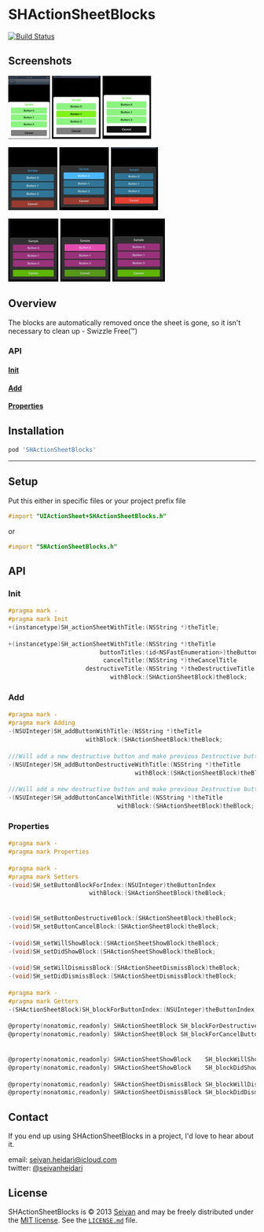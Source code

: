 SHActionSheetBlocks
==========
[![Build Status](https://travis-ci.org/PodFactory/SHActionSheetBlocks.png?branch=master)](https://travis-ci.org/PodFactory/SHActionSheetBlocks)

Screenshots
------------
[![Green default](/Screenshots/Green/default_th.jpg "Green default")](https://raw.github.com/seivan/SHActionSheetBlocks/master/Screenshots/Green/default.png)
[![Green selected](/Screenshots/Green/selected_th.jpg "Green selected")](https://raw.github.com/seivan/SHActionSheetBlocks/master/Screenshots/Green/selected.png)
[![Green cancel-selected](/Screenshots/Green/cancel-selected_th.jpg "Green cancel-selected")](https://raw.github.com/seivan/SHActionSheetBlocks/master/Screenshots/Green/cancel-selected.png)

[![Blue default](/Screenshots/Blue/default_th.jpg "Blue default")](https://raw.github.com/seivan/SHActionSheetBlocks/master/Screenshots/Blue/default.png)
[![Blue selected](/Screenshots/Blue/selected_th.jpg "Blue selected")](https://raw.github.com/seivan/SHActionSheetBlocks/master/Screenshots/Blue/selected.png)
[![Blue cancel-selected](/Screenshots/Blue/cancel-selected_th.jpg "Blue cancel-selected")](https://raw.github.com/seivan/SHActionSheetBlocks/master/Screenshots/Blue/cancel-selected.png)

[![Purple default](/Screenshots/Purple/default_th.jpg "Purple default")](https://raw.github.com/seivan/SHActionSheetBlocks/master/Screenshots/Purple/default.png)
[![Purple selected](/Screenshots/Purple/selected_th.jpg "Purple selected")](https://raw.github.com/seivan/SHActionSheetBlocks/master/Screenshots/Purple/selected.png)
[![Purple cancel-selected](/Screenshots/Purple/cancel-selected_th.jpg "Purple cancel-selected")](https://raw.github.com/seivan/SHActionSheetBlocks/master/Screenshots/Purple/cancel-selected.png)

Overview
--------
The blocks are automatically removed once the sheet is gone, so it isn't necessary to clean up - Swizzle Free(™)

### API

#### [Init](#init-1)

#### [Add](#add-1)

#### [Properties](#properties-1)


Installation
------------

```ruby
pod 'SHActionSheetBlocks'
```

***

Setup
-----

Put this either in specific files or your project prefix file

```objective-c
#import "UIActionSheet+SHActionSheetBlocks.h"
```
or
```objective-c
#import "SHActionSheetBlocks.h"
```

API
-----

### Init

```objective-c
#pragma mark -
#pragma mark Init
+(instancetype)SH_actionSheetWithTitle:(NSString *)theTitle;

+(instancetype)SH_actionSheetWithTitle:(NSString *)theTitle
                          buttonTitles:(id<NSFastEnumeration>)theButtonTitles
                           cancelTitle:(NSString *)theCancelTitle
                      destructiveTitle:(NSString *)theDestructiveTitle
                             withBlock:(SHActionSheetBlock)theBlock;

```

### Add

```objective-c
#pragma mark -
#pragma mark Adding
-(NSUInteger)SH_addButtonWithTitle:(NSString *)theTitle
                      withBlock:(SHActionSheetBlock)theBlock;

///Will add a new destructive button and make previous Destructive buttons to normal
-(NSUInteger)SH_addButtonDestructiveWithTitle:(NSString *)theTitle
                                    withBlock:(SHActionSheetBlock)theBlock;

///Will add a new destructive button and make previous Destructive buttons to normal
-(NSUInteger)SH_addButtonCancelWithTitle:(NSString *)theTitle
                               withBlock:(SHActionSheetBlock)theBlock;

```

### Properties

```objective-c
#pragma mark -
#pragma mark Properties

#pragma mark -
#pragma mark Setters
-(void)SH_setButtonBlockForIndex:(NSUInteger)theButtonIndex
                       withBlock:(SHActionSheetBlock)theBlock;


-(void)SH_setButtonDestructiveBlock:(SHActionSheetBlock)theBlock;
-(void)SH_setButtonCancelBlock:(SHActionSheetBlock)theBlock;

-(void)SH_setWillShowBlock:(SHActionSheetShowBlock)theBlock;
-(void)SH_setDidShowBlock:(SHActionSheetShowBlock)theBlock;

-(void)SH_setWillDismissBlock:(SHActionSheetDismissBlock)theBlock;
-(void)SH_setDidDismissBlock:(SHActionSheetDismissBlock)theBlock;

#pragma mark -
#pragma mark Getters
-(SHActionSheetBlock)SH_blockForButtonIndex:(NSUInteger)theButtonIndex;

@property(nonatomic,readonly) SHActionSheetBlock SH_blockForDestructiveButton;
@property(nonatomic,readonly) SHActionSheetBlock SH_blockForCancelButton;


@property(nonatomic,readonly) SHActionSheetShowBlock    SH_blockWillShow;
@property(nonatomic,readonly) SHActionSheetShowBlock    SH_blockDidShow;

@property(nonatomic,readonly) SHActionSheetDismissBlock SH_blockWillDismiss;
@property(nonatomic,readonly) SHActionSheetDismissBlock SH_blockDidDismiss;

```


Contact
-------

If you end up using SHActionSheetBlocks in a project, I'd love to hear about it.

email: [seivan.heidari@icloud.com](mailto:seivan.heidari@icloud.com)  
twitter: [@seivanheidari](https://twitter.com/seivanheidari)

## License

SHActionSheetBlocks is © 2013 [Seivan](http://www.github.com/seivan) and may be freely
distributed under the [MIT license](http://opensource.org/licenses/MIT).
See the [`LICENSE.md`](https://github.com/podfactory/SHActionSheetBlocks/blob/master/LICENSE.md) file.

